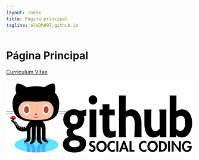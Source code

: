 ```yaml
---
layout: index
title: Página principal
tagline: aleDh097.github.io
---
```


# Página Principal

[Curriculum Vitae](about)

![Portada](static/img/foto2.png "Portada")
